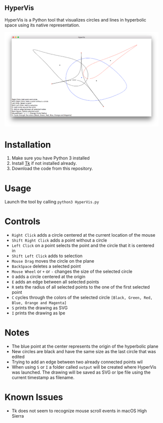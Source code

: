 ## HyperVis

HyperVis is a Python tool that visualizes circles and lines in hyperbolic space using its
native representation.

![Screenshot](screenshot.png)

# Installation
1. Make sure you have Python 3 installed
1. Install [Tk](http://www.tkdocs.com/tutorial/install.html) if not installed already.
1. Download the code from this repository.

# Usage
Launch the tool by calling `python3 HyperVis.py`

# Controls
* `Right Click` adds a circle centered at the current location of the mouse
* `Shift Right Click` adds a point without a circle
* `Left Click` on a point selects the point and the circle that it is centered in
* `Shift Left Click` adds to selection
* `Mouse Drag` moves the circle on the plane
* `BackSpace` deletes a selected point
* `Mouse Wheel` or `+` or `-` changes the size of the selected circle
* `O` adds a circle centered at the origin
* `E` adds an edge between all selected points
* `R` sets the radius of all selected points to the one of the first selected point
* `C` cycles through the colors of the selected circle `[Black, Green, Red, Blue, Orange and Magenta]`
* `S` prints the drawing as SVG 
* `I` prints the drawing as Ipe 

# Notes
* The blue point at the center represents the origin of the hyperbolic plane
* New circles are black and have the same size as the last circle that was edited
* Trying to add an edge between two already connected points wil
* When using `S` or `I` a folder called `output` will be created where HyperVis was launched. The drawing will be saved as SVG or Ipe file using the current timestamp as filename.

# Known Issues
* Tk does not seem to recognize mouse scroll events in macOS High Sierra
